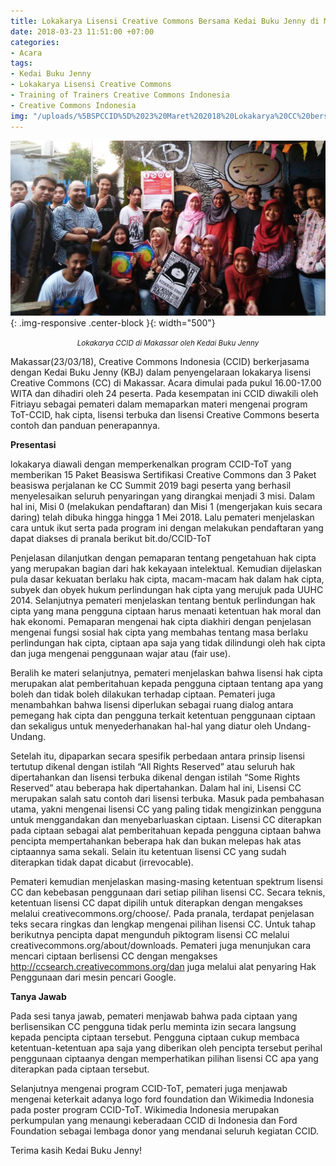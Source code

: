 ```yaml
---
title: Lokakarya Lisensi Creative Commons Bersama Kedai Buku Jenny di Makassar
date: 2018-03-23 11:51:00 +07:00
categories:
- Acara
tags:
- Kedai Buku Jenny
- Lokakarya Lisensi Creative Commons
- Training of Trainers Creative Commons Indonesia
- Creative Commons Indonesia
img: "/uploads/%5BSPCCID%5D%2023%20Maret%202018%20Lokakarya%20CC%20bersama%20Kedai%20Buku%20Jenny%20di%20Makassar.jpeg"
---
```


![\[SPCCID\] 23 Maret 2018 Lokakarya CC bersama Kedai Buku Jenny di Makassar.jpeg](/uploads/%5BSPCCID%5D%2023%20Maret%202018%20Lokakarya%20CC%20bersama%20Kedai%20Buku%20Jenny%20di%20Makassar.jpeg){: .img-responsive .center-block }{: width="500"}<center><small><i> Lokakarya CCID di Makassar oleh Kedai Buku Jenny</i></small></center>

Makassar(23/03/18), Creative Commons Indonesia (CCID) berkerjasama dengan Kedai Buku Jenny (KBJ) dalam penyengelaraan lokakarya lisensi Creative Commons (CC) di Makassar. Acara dimulai pada pukul 16.00-17.00 WITA dan dihadiri oleh 24 peserta. Pada kesempatan ini CCID diwakili oleh Fitriayu sebagai pemateri dalam memaparkan materi mengenai program ToT-CCID, hak cipta, lisensi terbuka dan lisensi Creative Commons beserta contoh dan panduan penerapannya.

**Presentasi**

lokakarya diawali dengan memperkenalkan program CCID-ToT yang memberikan 15 Paket Beasiswa Sertifikasi Creative Commons dan 3 Paket beasiswa perjalanan ke CC Summit 2019 bagi peserta yang berhasil menyelesaikan seluruh penyaringan yang dirangkai menjadi 3 misi. Dalam hal ini, Misi 0 (melakukan pendaftaran) dan Misi 1 (mengerjakan kuis secara daring) telah dibuka hingga hingga 1 Mei 2018. Lalu pemateri menjelaskan cara untuk ikut serta pada program ini dengan melakukan pendaftaran yang dapat diakses di pranala berikut bit.do/CCID-ToT

Penjelasan dilanjutkan dengan pemaparan tentang pengetahuan hak cipta yang merupakan bagian dari hak kekayaan intelektual. Kemudian dijelaskan pula dasar kekuatan berlaku hak cipta, macam-macam hak dalam hak cipta, subyek dan obyek hukum perlindungan hak cipta yang merujuk pada UUHC 2014. Selanjutnya pemateri menjelaskan tentang bentuk perlindungan hak cipta yang mana pengguna ciptaan harus menaati ketentuan hak moral dan hak ekonomi. Pemaparan mengenai hak cipta diakhiri dengan penjelasan mengenai fungsi sosial hak cipta yang membahas tentang masa berlaku perlindungan hak cipta, ciptaan apa saja yang tidak dilindungi oleh hak cipta dan juga mengenai penggunaan wajar atau (fair use).

Beralih ke materi selanjutnya, pemateri menjelaskan bahwa lisensi hak cipta merupakan alat pemberitahuan kepada pengguna ciptaan tentang apa yang boleh dan tidak boleh dilakukan terhadap ciptaan. Pemateri juga menambahkan bahwa lisensi diperlukan sebagai ruang dialog antara pemegang hak cipta dan pengguna terkait ketentuan penggunaan ciptaan dan sekaligus untuk menyederhanakan hal-hal yang diatur oleh Undang-Undang.

Setelah itu, dipaparkan secara spesifik perbedaan antara prinsip lisensi tertutup dikenal dengan istilah “All Rights Reserved” atau seluruh hak dipertahankan dan lisensi terbuka dikenal dengan istilah “Some Rights Reserved” atau beberapa hak dipertahankan. Dalam hal ini, Lisensi CC merupakan salah satu contoh dari lisensi terbuka. Masuk pada pembahasan utama, yakni mengenai lisensi CC yang paling tidak mengizinkan pengguna untuk menggandakan dan menyebarluaskan ciptaan. Lisensi CC diterapkan pada ciptaan sebagai alat pemberitahuan kepada pengguna ciptaan bahwa pencipta mempertahankan beberapa hak dan bukan melepas hak atas ciptaannya sama sekali. Selain itu ketentuan lisensi CC yang sudah diterapkan tidak dapat dicabut (irrevocable).

Pemateri kemudian menjelaskan masing-masing ketentuan spektrum lisensi CC dan kebebasan penggunaan dari setiap pilihan lisensi CC. Secara teknis, ketentuan lisensi CC dapat dipilih untuk diterapkan dengan mengakses melalui creativecommons.org/choose/. Pada pranala, terdapat penjelasan teks secara ringkas dan lengkap mengenai pilihan lisensi CC. Untuk tahap berikutnya pencipta dapat mengunduh piktogram lisensi CC melalui creativecommons.org/about/downloads. Pemateri juga menunjukan cara mencari ciptaan berlisensi CC dengan mengakses http://ccsearch.creativecommons.org/dan juga melalui alat penyaring Hak Penggunaan dari mesin pencari Google.

**Tanya Jawab**

Pada sesi tanya jawab, pemateri menjawab bahwa pada ciptaan yang berlisensikan CC pengguna tidak perlu meminta izin secara langsung kepada pencipta ciptaan tersebut. Pengguna ciptaan cukup membaca ketentuan-ketentuan apa saja yang diberikan oleh pencipta tersebut perihal penggunaan ciptaanya dengan memperhatikan pilihan lisensi CC apa yang diterapkan pada ciptaan tersebut.

Selanjutnya mengenai program CCID-ToT, pemateri juga menjawab mengenai keterkait adanya logo ford foundation dan Wikimedia Indonesia pada poster program CCID-ToT. Wikimedia Indonesia merupakan perkumpulan yang menaungi keberadaan CCID di Indonesia dan Ford Foundation sebagai lembaga donor yang mendanai seluruh kegiatan CCID.

Terima kasih Kedai Buku Jenny!